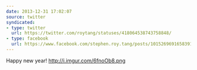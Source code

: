 ```yaml
---
date: 2013-12-31 17:02:07
source: twitter
syndicated:
- type: twitter
  url: https://twitter.com/roytang/statuses/418064538743758848/
- type: facebook
  url: https://www.facebook.com/stephen.roy.tang/posts/10152696916583912
---
```


Happy new year! http://i.imgur.com/6fnoOb8.png